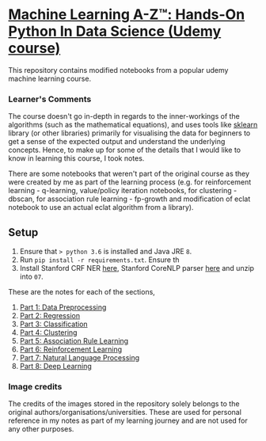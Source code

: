 # [Machine Learning A-Z™: Hands-On Python In Data Science (Udemy course)](https://www.udemy.com/course/machinelearning/)

This repository contains modified notebooks from a popular udemy machine learning course.

### Learner's Comments

The course doesn't go in-depth in regards to the inner-workings of the algorithms (such as the mathematical equations), and uses tools like [sklearn](https://scikit-learn.org/) library (or other libraries) primarily for visualising the data for beginners to get a sense of the expected output and understand the underlying concepts. Hence, to make up for some of the details that I would like to know in learning this course, I took notes.

There are some notebooks that weren't part of the original course as they were created by me as part of the learning process (e.g. for reinforcement learning - q-learning, value/policy iteration notebooks, for clustering - dbscan, for association rule learning - fp-growth and modification of eclat notebook to use an actual eclat algorithm from a library).

## Setup

1. Ensure that `> python 3.6` is installed and Java JRE `8`.
2. Run `pip install -r requirements.txt`. Ensure th
3. Install Stanford CRF NER [here](https://nlp.stanford.edu/software/CRF-NER.html), Stanford CoreNLP parser [here](https://stanfordnlp.github.io/CoreNLP/download.html) and unzip into `07`.

These are the notes for each of the sections,

1. [Part 1: Data Preprocessing](https://github.com/oooookk7/machine-learning-a-to-z/wiki/Part-1:-Data-Preprocessing)
2. [Part 2: Regression](https://github.com/oooookk7/machine-learning-a-to-z/wiki/Part-2:-Regression)
3. [Part 3: Classification](https://github.com/oooookk7/machine-learning-a-to-z/wiki/Part-3:-Classification)
4. [Part 4: Clustering](https://github.com/oooookk7/machine-learning-a-to-z/wiki/Part-4:-Clustering)
5. [Part 5: Association Rule Learning](https://github.com/oooookk7/machine-learning-a-to-z/wiki/Part-5:-Association-Rule-Learning)
6. [Part 6: Reinforcement Learning](https://github.com/oooookk7/machine-learning-a-to-z/wiki/Part-6:-Reinforcement-Learning)
7. [Part 7: Natural Language Processing](https://github.com/oooookk7/machine-learning-a-to-z/wiki/Part-7:-Natural-Language-Processing)
8. [Part 8: Deep Learning](https://github.com/oooookk7/machine-learning-a-to-z/wiki/Part-8:-Deep-Learning)

### Image credits

The credits of the images stored in the repository solely belongs to the original authors/organisations/universities. These are used for personal reference in my notes as part of my learning journey and are not used for any other purposes.
